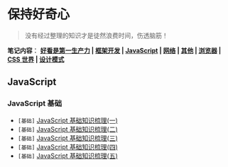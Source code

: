 # 保持好奇心

> 没有经过整理的知识才是徒然浪费时间，伤透脑筋！

**笔记内容**： **[好看是第一生产力](#好看是第一生产力) | [框架开发](#框架开发) | [JavaScript](#javascript) | [网络](#网络) | [其他](#其他) | [浏览器](#浏览器) | [CSS 世界](#css-世界) | [设计模式](#设计模式)**

## JavaScript

### JavaScript 基础

- `[基础]` [JavaScript 基础知识梳理(一)](js/js_base.md)
- `[基础]` [JavaScript 基础知识梳理(二)](js/js_function.md)
- `[基础]` [JavaScript 基础知识梳理(三)](js/js_object.md)
- `[基础]` [JavaScript 基础知识梳理(四)](js/js_promise.md)
- `[基础]` [JavaScript 基础知识梳理(五)](js/js_next.md)




